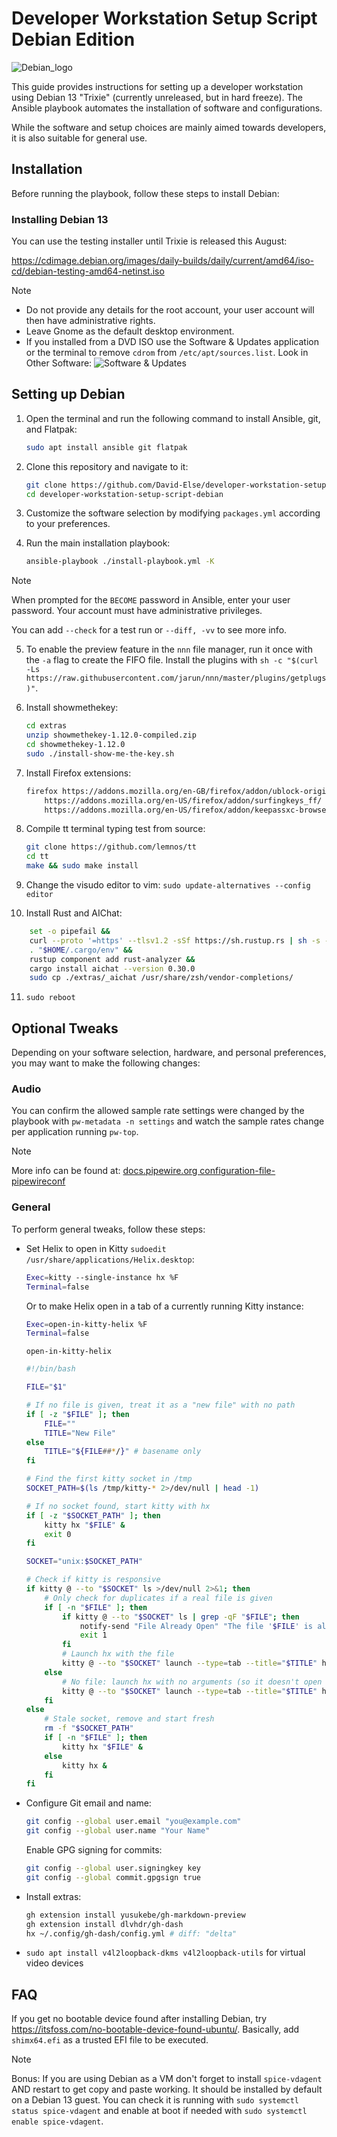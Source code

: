 # Developer Workstation Setup Script Debian Edition

![Debian_logo](./images/debian_logo.svg)

This guide provides instructions for setting up a developer workstation using Debian 13 "Trixie" (currently unreleased, but in hard freeze). The Ansible playbook automates the installation of software and configurations.

While the software and setup choices are mainly aimed towards developers, it is also suitable for general use.

## Installation

Before running the playbook, follow these steps to install Debian:

### Installing Debian 13

You can use the testing installer until Trixie is released this August:

https://cdimage.debian.org/images/daily-builds/daily/current/amd64/iso-cd/debian-testing-amd64-netinst.iso

> [!NOTE]
> - Do not provide any details for the root account, your user account will then have administrative rights.
> - Leave Gnome as the default desktop environment.
> - If you installed from a DVD ISO use the Software & Updates application or the terminal to remove `cdrom` from `/etc/apt/sources.list`. Look in Other Software:
> ![Software & Updates](./images/sources.png)

## Setting up Debian

1. Open the terminal and run the following command to install Ansible, git, and Flatpak:
   ```sh
   sudo apt install ansible git flatpak
   ```

2. Clone this repository and navigate to it:
   ```sh
   git clone https://github.com/David-Else/developer-workstation-setup-script-debian
   cd developer-workstation-setup-script-debian
   ```

3. Customize the software selection by modifying `packages.yml` according to your preferences.

4. Run the main installation playbook:
   ```sh
   ansible-playbook ./install-playbook.yml -K
   ```

> [!NOTE]
> When prompted for the `BECOME` password in Ansible, enter your user password. Your account must have administrative privileges.
>
> You can add `--check` for a test run or `--diff, -vv` to see more info.

5. To enable the preview feature in the `nnn` file manager, run it once with the `-a` flag to create the FIFO file. Install the plugins with `sh -c "$(curl -Ls https://raw.githubusercontent.com/jarun/nnn/master/plugins/getplugs)"`.

6. Install showmethekey:

   ```sh
   cd extras
   unzip showmethekey-1.12.0-compiled.zip
   cd showmethekey-1.12.0
   sudo ./install-show-me-the-key.sh
   ```

7. Install Firefox extensions:

   ```sh
   firefox https://addons.mozilla.org/en-GB/firefox/addon/ublock-origin/ \
       https://addons.mozilla.org/en-US/firefox/addon/surfingkeys_ff/ \
       https://addons.mozilla.org/en-US/firefox/addon/keepassxc-browser/ &
   ```

8. Compile tt terminal typing test from source:

   ```sh
   git clone https://github.com/lemnos/tt
   cd tt
   make && sudo make install
   ```

9. Change the visudo editor to vim: `sudo update-alternatives --config editor`

10. Install Rust and AIChat:

```sh
    set -o pipefail &&
    curl --proto '=https' --tlsv1.2 -sSf https://sh.rustup.rs | sh -s -- -y &&
    . "$HOME/.cargo/env" &&
    rustup component add rust-analyzer &&
    cargo install aichat --version 0.30.0
    sudo cp ./extras/_aichat /usr/share/zsh/vendor-completions/
```

11. `sudo reboot`

## Optional Tweaks

Depending on your software selection, hardware, and personal preferences, you may want to make the following changes:

### Audio

You can confirm the allowed sample rate settings were changed by the playbook with `pw-metadata -n settings` and watch the sample rates change per application running `pw-top`.

> [!NOTE]
> More info can be found at: [docs.pipewire.org configuration-file-pipewireconf](https://gitlab.freedesktop.org/pipewire/pipewire/-/wikis/Config-PipeWire#configuration-file-pipewireconf)

### General

To perform general tweaks, follow these steps:

- Set Helix to open in Kitty `sudoedit /usr/share/applications/Helix.desktop`:

  ```sh
  Exec=kitty --single-instance hx %F
  Terminal=false
  ```

  Or to make Helix open in a tab of a currently running Kitty instance:

  ```sh
  Exec=open-in-kitty-helix %F
  Terminal=false
  ```

  `open-in-kitty-helix`
  ```sh
  #!/bin/bash

  FILE="$1"

  # If no file is given, treat it as a "new file" with no path
  if [ -z "$FILE" ]; then
      FILE=""
      TITLE="New File"
  else
      TITLE="${FILE##*/}" # basename only
  fi

  # Find the first kitty socket in /tmp
  SOCKET_PATH=$(ls /tmp/kitty-* 2>/dev/null | head -1)

  # If no socket found, start kitty with hx
  if [ -z "$SOCKET_PATH" ]; then
      kitty hx "$FILE" &
      exit 0
  fi

  SOCKET="unix:$SOCKET_PATH"

  # Check if kitty is responsive
  if kitty @ --to "$SOCKET" ls >/dev/null 2>&1; then
      # Only check for duplicates if a real file is given
      if [ -n "$FILE" ]; then
          if kitty @ --to "$SOCKET" ls | grep -qF "$FILE"; then
              notify-send "File Already Open" "The file '$FILE' is already open."
              exit 1
          fi
          # Launch hx with the file
          kitty @ --to "$SOCKET" launch --type=tab --title="$TITLE" hx "$FILE"
      else
          # No file: launch hx with no arguments (so it doesn't open '.')
          kitty @ --to "$SOCKET" launch --type=tab --title="$TITLE" hx
      fi
  else
      # Stale socket, remove and start fresh
      rm -f "$SOCKET_PATH"
      if [ -n "$FILE" ]; then
          kitty hx "$FILE" &
      else
          kitty hx &
      fi
  fi
  ```

- Configure Git email and name:
  ```sh
  git config --global user.email "you@example.com"
  git config --global user.name "Your Name"
  ```
  Enable GPG signing for commits:
  ```sh
  git config --global user.signingkey key
  git config --global commit.gpgsign true
  ```

- Install extras:
  ```sh
  gh extension install yusukebe/gh-markdown-preview
  gh extension install dlvhdr/gh-dash
  hx ~/.config/gh-dash/config.yml # diff: "delta"
  ```
-  `sudo apt install v4l2loopback-dkms v4l2loopback-utils` for virtual video devices

## FAQ

If you get no bootable device found after installing Debian, try https://itsfoss.com/no-bootable-device-found-ubuntu/. Basically, add `shimx64.efi` as a trusted EFI file to be executed.
> [!NOTE]
> Bonus: If you are using Debian as a VM don't forget to install `spice-vdagent` AND restart to get copy and paste working. It should be installed by default on a Debian 13 guest. You can check it is running with `sudo systemctl status spice-vdagent` and enable at boot if needed with `sudo systemctl enable spice-vdagent`.


